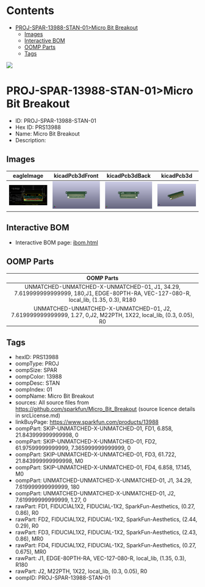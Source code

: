 



Contents
========

* [PROJ-SPAR-13988-STAN-01>Micro Bit Breakout](#proj-spar-13988-stan-01micro-bit-breakout)
	* [Images](#images)
	* [Interactive BOM](#interactive-bom)
	* [OOMP Parts](#oomp-parts)
	* [Tags](#tags)
  
![][im]
# PROJ-SPAR-13988-STAN-01>Micro Bit Breakout

- ID: PROJ-SPAR-13988-STAN-01
- Hex ID: PRS13988
- Name: Micro Bit Breakout
- Description: 

## Images
  
  

|eagleImage|kicadPcb3dFront|kicadPcb3dBack|kicadPcb3d|
| :---: | :---: | :---: | :---: |
|[![eagleImage](eagleImage_140.png)](eagleImage_600.png)|[![kicadPcb3dFront](kicadPcb3dFront_140.png)](kicadPcb3dFront_600.png)|[![kicadPcb3dBack](kicadPcb3dBack_140.png)](kicadPcb3dBack_600.png)|[![kicadPcb3d](kicadPcb3d_140.png)](kicadPcb3d_600.png)|

## Interactive BOM

- Interactive BOM page: [ibom.html](kicad/bom/ibom.html)

## OOMP Parts
  

|OOMP Parts|
| :---: |
|UNMATCHED-UNMATCHED-X-UNMATCHED-01, J1, 34.29, 7.619999999999999, 180,J1, EDGE-80PTH-RA, VEC-127-080-R, local_lib, (1.35, 0.3), R180|
|UNMATCHED-UNMATCHED-X-UNMATCHED-01, J2, 7.619999999999999, 1.27, 0,J2, M22PTH, 1X22, local_lib, (0.3, 0.05), R0|

## Tags

- hexID: PRS13988
- oompType: PROJ
- oompSize: SPAR
- oompColor: 13988
- oompDesc: STAN
- oompIndex: 01
- oompName: Micro Bit Breakout
- sources: All source files from https://github.com/sparkfun/Micro_Bit_Breakout (source licence details in srcLicense.md)
- linkBuyPage: https://www.sparkfun.com/products/13988
- oompPart: SKIP-UNMATCHED-X-UNMATCHED-01, FD1, 6.858, 21.843999999999998, 0
- oompPart: SKIP-UNMATCHED-X-UNMATCHED-01, FD2, 61.97599999999999, 7.365999999999999, 0
- oompPart: SKIP-UNMATCHED-X-UNMATCHED-01, FD3, 61.722, 21.843999999999998, M0
- oompPart: SKIP-UNMATCHED-X-UNMATCHED-01, FD4, 6.858, 17.145, M0
- oompPart: UNMATCHED-UNMATCHED-X-UNMATCHED-01, J1, 34.29, 7.619999999999999, 180
- oompPart: UNMATCHED-UNMATCHED-X-UNMATCHED-01, J2, 7.619999999999999, 1.27, 0
- rawPart: FD1, FIDUCIAL1X2, FIDUCIAL-1X2, SparkFun-Aesthetics, (0.27, 0.86), R0
- rawPart: FD2, FIDUCIAL1X2, FIDUCIAL-1X2, SparkFun-Aesthetics, (2.44, 0.29), R0
- rawPart: FD3, FIDUCIAL1X2, FIDUCIAL-1X2, SparkFun-Aesthetics, (2.43, 0.86), MR0
- rawPart: FD4, FIDUCIAL1X2, FIDUCIAL-1X2, SparkFun-Aesthetics, (0.27, 0.675), MR0
- rawPart: J1, EDGE-80PTH-RA, VEC-127-080-R, local_lib, (1.35, 0.3), R180
- rawPart: J2, M22PTH, 1X22, local_lib, (0.3, 0.05), R0
- oompID: PROJ-SPAR-13988-STAN-01



[im]: kicadPcb3d_450.png
